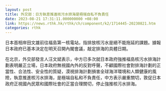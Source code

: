 ```yaml
---
layout: post
title: 外交部：日方執意推進核污水排海是極端自私不負責任
date: 2023-08-21 17:31:11.000000000 +08:00
link: https://news.rthk.hk/rthk/ch/component/k2/1714445-20230821.htm
categories: rthk
---
```


日本首相岸田文雄前往福島第一核電站，指排放核污水是絕不能拖延的課題。據報日本政府已基本決定在明天召開內閣會議，敲定排海的具體日期。

在北京，外交部發言人汪文斌表示，中方已多次就日本政府強推福島核污水排海計劃表明嚴正立場，日本政府無視國內外的反對呼聲，不顧國際社會對排海計劃的正當性、合法性、安全性的質疑，漠視排海計劃損害全球海洋環境和人類健康的風險，執意推進核污水排海，是極端自私和不負責任，中方表示嚴重關切，敦促日本政府正視國內民眾和國際社會的正當合理關切，停止強推核污水排海。
